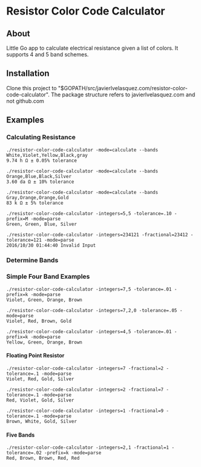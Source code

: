 # Resistor Color Code Calculator

## About

 Little Go app to calculate electrical resistance given a list of colors.
 It supports 4 and 5 band schemes.

## Installation

 Clone this project to "$GOPATH/src/javierlvelasquez.com/resistor-color-code-calculator".
 The package structure refers to javierlvelasquez.com and not github.com

## Examples

### Calculating Resistance

    ./resistor-color-code-calculator -mode=calculate --bands White,Violet,Yellow,Black,gray
    9.74 h Ω ± 0.05% tolerance

    ./resistor-color-code-calculator -mode=calculate --bands Orange,Blue,Black,Silver
    3.60 da Ω ± 10% tolerance

    ./resistor-color-code-calculator -mode=calculate --bands Gray,Orange,Orange,Gold
    83 k Ω ± 5% tolerance

    ./resistor-color-code-calculator -integers=5,5 -tolerance=.10 -prefix=M -mode=parse
    Green, Green, Blue, Silver

    ./resistor-color-code-calculator -integers=234121 -fractional=23412 -tolerance=121 -mode=parse
    2016/10/30 01:44:40 Invalid Input

### Determine Bands

### Simple Four Band Examples

    ./resistor-color-code-calculator -integers=7,5 -tolerance=.01 -prefix=k -mode=parse
    Violet, Green, Orange, Brown

    ./resistor-color-code-calculator -integers=7,2,0 -tolerance=.05 -mode=parse
    Violet, Red, Brown, Gold

    ./resistor-color-code-calculator -integers=4,5 -tolerance=.01 -prefix=k -mode=parse
    Yellow, Green, Orange, Brown

#### Floating Point Resistor

    ./resistor-color-code-calculator -integers=7 -fractional=2 -tolerance=.1 -mode=parse
    Violet, Red, Gold, Silver

    ./resistor-color-code-calculator -integers=2 -fractional=7 -tolerance=.1 -mode=parse
    Red, Violet, Gold, Silver

    ./resistor-color-code-calculator -integers=1 -fractional=9 -tolerance=.1 -mode=parse
    Brown, White, Gold, Silver


#### Five Bands

    ./resistor-color-code-calculator -integers=2,1 -fractional=1 -tolerance=.02 -prefix=k -mode=parse
    Red, Brown, Brown, Red, Red
